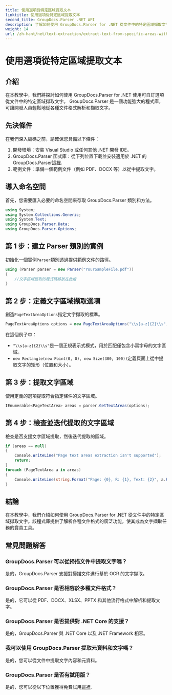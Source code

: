 ```yaml
---
title: 使用選項從特定區域提取文本
linktitle: 使用選項從特定區域提取文本
second_title: GroupDocs.Parser .NET API
description: 了解如何使用 GroupDocs.Parser for .NET 從文件中的特定區域擷取文字。透過本教學探索進階文字擷取選項。
weight: 14
url: /zh-hant/net/text-extraction/extract-text-from-specific-areas-with-options/
---
```


# 使用選項從特定區域提取文本

## 介紹
在本教學中，我們將探討如何使用 GroupDocs.Parser for .NET 使用可自訂選項從文件中的特定區域擷取文字。 GroupDocs.Parser 是一個功能強大的程式庫，可讓開發人員輕鬆地從各種文件格式解析和擷取文字。
## 先決條件
在我們深入編碼之前，請確保您具備以下條件：
1. 開發環境：安裝 Visual Studio 或任何其他 .NET 開發 IDE。
2.  GroupDocs.Parser 函式庫：從下列位置下載並安裝適用於 .NET 的 GroupDocs.Parser[這裡](https://releases.groupdocs.com/parser/net/).
3. 範例文件：準備一個範例文件（例如 PDF、DOCX 等）以從中提取文字。

## 導入命名空間
首先，您需要匯入必要的命名空間來存取 GroupDocs.Parser 類別和方法。
```csharp
using System;
using System.Collections.Generic;
using System.Text;
using GroupDocs.Parser.Data;
using GroupDocs.Parser.Options;
```
## 第 1 步：建立 Parser 類別的實例
初始化一個實例`Parser`類別透過提供範例文件的路徑。
```csharp
using (Parser parser = new Parser("YourSampleFile.pdf"))
{
    //文字區域提取的程式碼將放在此處
}
```
## 第 2 步：定義文字區域擷取選項
創造`PageTextAreaOptions`指定文字擷取的標準。
```csharp
PageTextAreaOptions options = new PageTextAreaOptions("\\s[a-z]{2}\\s", new Rectangle(new Point(0, 0), new Size(300, 100)));
```
在這個例子中：
- `"\\s[a-z]{2}\\s"`是一個正規表示式模式，用於匹配僅包含小寫字母的文字區域。
- `new Rectangle(new Point(0, 0), new Size(300, 100))`定義頁面上從中提取文字的矩形（位置和大小）。
## 第 3 步：提取文字區域
使用定義的選項提取符合指定條件的文字區域。
```csharp
IEnumerable<PageTextArea> areas = parser.GetTextAreas(options);
```
## 第 4 步：檢查並迭代提取的文字區域
檢查是否支援文字區域提取，然後迭代提取的區域。
```csharp
if (areas == null)
{
    Console.WriteLine("Page text areas extraction isn't supported");
    return;
}
foreach (PageTextArea a in areas)
{
    Console.WriteLine(string.Format("Page: {0}, R: {1}, Text: {2}", a.Page.Index, a.Rectangle, a.Text));
}
```

## 結論
在本教學中，我們介紹如何使用 GroupDocs.Parser for .NET 從文件中的特定區域擷取文字。該程式庫提供了解析各種文件格式的廣泛功能，使其成為文字擷取任務的寶貴工具。

## 常見問題解答
### GroupDocs.Parser 可以從掃描文件中提取文字嗎？
是的，GroupDocs.Parser 支援對掃描文件進行基於 OCR 的文字擷取。
### GroupDocs.Parser 是否相容於多種文件格式？
是的，它可以從 PDF、DOCX、XLSX、PPTX 和其他流行格式中解析和提取文字。
### GroupDocs.Parser 是否提供對 .NET Core 的支援？
是的，GroupDocs.Parser 與 .NET Core 以及 .NET Framework 相容。
### 我可以使用 GroupDocs.Parser 提取元資料和文字嗎？
是的，您可以從文件中提取文字內容和元資料。
### GroupDocs.Parser 是否有試用版？
是的，您可以從以下位置獲得免費試用[這裡](https://releases.groupdocs.com/).